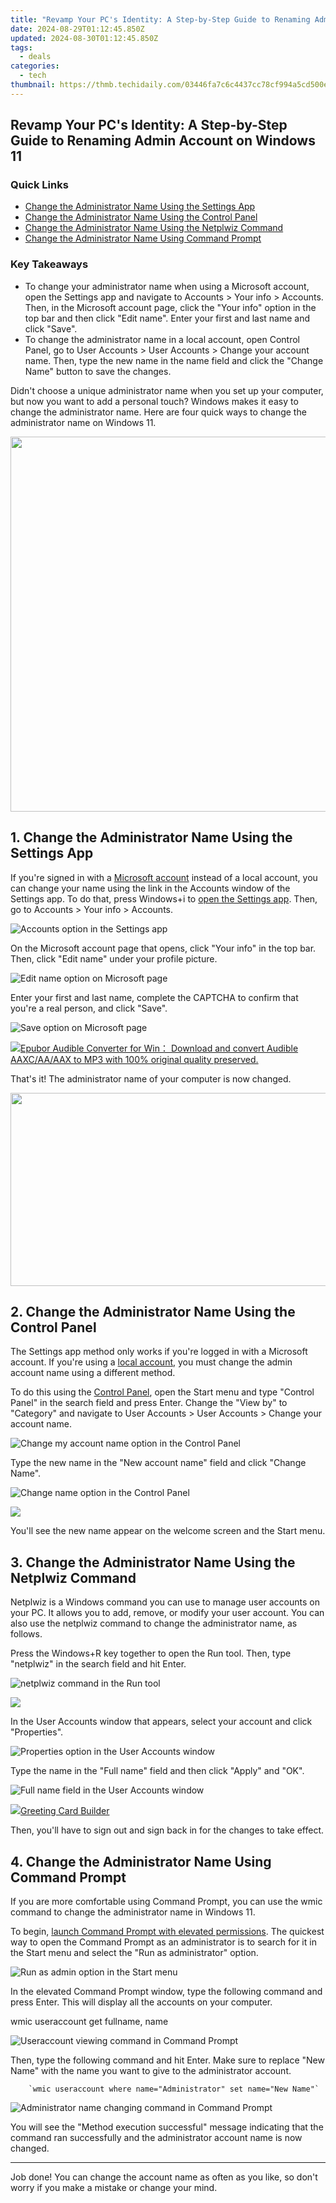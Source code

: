 ```yaml
---
title: "Revamp Your PC's Identity: A Step-by-Step Guide to Renaming Admin Account on Windows 11"
date: 2024-08-29T01:12:45.850Z
updated: 2024-08-30T01:12:45.850Z
tags:
  - deals
categories:
  - tech
thumbnail: https://thmb.techidaily.com/03446fa7c6c4437cc78cf994a5cd500e9e19b7398656e9b5a14acb95e0d9c21d.jpg
---
```


## Revamp Your PC's Identity: A Step-by-Step Guide to Renaming Admin Account on Windows 11

### Quick Links

* [Change the Administrator Name Using the Settings App](https://visual-screen-recording.techidaily.com/new-2024-approved-comparing-recording-quality-the-pros-and-cons-of-30fps-and-60fps/)
* [Change the Administrator Name Using the Control Panel](https://extra-support.techidaily.com/updated-inside-the-world-class-editor-a-complete-guide-to-vivacuts-offerings/)
* [Change the Administrator Name Using the Netplwiz Command](https://android-unlock.techidaily.com/6-proven-ways-to-unlock-lenovo-thinkphone-phone-when-you-forget-the-password-by-drfone-android/)
* [Change the Administrator Name Using Command Prompt](https://extra-support.techidaily.com/new-premium-selection-of-budget-friendly-4k-projectors/)

### Key Takeaways

* To change your administrator name when using a Microsoft account, open the Settings app and navigate to Accounts > Your info > Accounts. Then, in the Microsoft account page, click the "Your info" option in the top bar and then click "Edit name". Enter your first and last name and click "Save".
* To change the administrator name in a local account, open Control Panel, go to User Accounts > User Accounts > Change your account name. Then, type the new name in the name field and click the "Change Name" button to save the changes.

 Didn't choose a unique administrator name when you set up your computer, but now you want to add a personal touch? Windows makes it easy to change the administrator name. Here are four quick ways to change the administrator name on Windows 11.

<!-- affiliate ads begin -->
<a href="https://appsumo.8odi.net/c/5597632/2075471/7443" target="_top" id="2075471"><img src="//a.impactradius-go.com/display-ad/7443-2075471" border="0" alt="" width="1200" height="600"/></a><img height="0" width="0" src="https://appsumo.8odi.net/i/5597632/2075471/7443" style="position:absolute;visibility:hidden;" border="0" />
<!-- affiliate ads end -->
##  1\. Change the Administrator Name Using the Settings App

 If you're signed in with a [Microsoft account](https://sim-unlock.techidaily.com/in-2024-sim-unlock-vivo-y17s-phones-without-code-2-ways-to-remove-android-sim-lock-by-drfone-android/) instead of a local account, you can change your name using the link in the Accounts window of the Settings app. To do that, press Windows+i to [open the Settings app](https://facebook-video-footage.techidaily.com/updated-2024-approved-5-easy-ways-to-multiply-your-youtube-follower-base/). Then, go to Accounts > Your info > Accounts.

![Accounts option in the Settings app](https://static1.howtogeekimages.com/wordpress/wp-content/uploads/2023/10/accounts-option.jpg) 

 On the Microsoft account page that opens, click "Your info" in the top bar. Then, click "Edit name" under your profile picture.

![Edit name option on Microsoft page](https://static1.howtogeekimages.com/wordpress/wp-content/uploads/2023/10/edit-name-option.jpg) 

 Enter your first and last name, complete the CAPTCHA to confirm that you're a real person, and click "Save".

![Save option on Microsoft page](https://static1.howtogeekimages.com/wordpress/wp-content/uploads/2023/10/save-option-1.jpg) 

<!-- affiliate ads begin -->
<a href="https://secure.2checkout.com/order/checkout.php?PRODS=4708689&QTY=1&AFFILIATE=108875&CART=1"><img src="https://www.epubor.com/images/uppic/audible-converter-interface.png" border="0">Epubor Audible Converter for Win： Download and convert Audible AAXC/AA/AAX to MP3 with 100% original quality preserved.</a>
<!-- affiliate ads end -->
 That's it! The administrator name of your computer is now changed.

<!-- affiliate ads begin -->
<a href="https://martinic.evyy.net/c/5597632/1422856/4482" target="_top" id="1422856"><img src="//a.impactradius-go.com/display-ad/4482-1422856" border="0" alt="" width="580" height="309"/></a>
<!-- affiliate ads end -->
##  2\. Change the Administrator Name Using the Control Panel

 The Settings app method only works if you're logged in with a Microsoft account. If you're using a [local account](https://tech-recovery.techidaily.com/protect-your-system-with-these-15-free-instant-boot-antivirus-tools/), you must change the admin account name using a different method.

 To do this using the [Control Panel](https://screen-sharing-recording.techidaily.com/new-in-2024-facetime-call-recording-securing-your-conversations/), open the Start menu and type "Control Panel" in the search field and press Enter. Change the "View by" to "Category" and navigate to User Accounts > User Accounts > Change your account name.

![Change my account name option in the Control Panel](https://static1.howtogeekimages.com/wordpress/wp-content/uploads/2023/10/change-my-account-name.jpg) 

 Type the new name in the "New account name" field and click "Change Name".

![Change name option in the Control Panel](https://static1.howtogeekimages.com/wordpress/wp-content/uploads/2023/10/change-name-option.jpg) 

<!-- affiliate ads begin -->
<a href="https://store.massmailsoftware.com/order/checkout.php?PRODS=1047974&QTY=1&AFFILIATE=108875&CART=1"><img src="https://secure.avangate.com/images/merchant/dc87c13749315c7217cdc4ac692e704c/banera_for_partners-04_%281%29.jpg" border="0"></a>
<!-- affiliate ads end -->
 You'll see the new name appear on the welcome screen and the Start menu.

##  3\. Change the Administrator Name Using the Netplwiz Command

 Netplwiz is a Windows command you can use to manage user accounts on your PC. It allows you to add, remove, or modify your user account. You can also use the netplwiz command to change the administrator name, as follows.

 Press the Windows+R key together to open the Run tool. Then, type "netplwiz" in the search field and hit Enter.

![netplwiz command in the Run tool](https://static1.howtogeekimages.com/wordpress/wp-content/uploads/2023/10/netplwiz-command.jpg) 

<!-- affiliate ads begin -->
<a href="https://secure.2checkout.com/order/checkout.php?PRODS=33729450&QTY=1&AFFILIATE=108875&CART=1"><img src="https://secure.avangate.com/images/merchant/7f687767ccf20fcea1c9dc4a5adc2326/Digisigner_banner_728_x_90_color_version.png" border="0"></a>
<!-- affiliate ads end -->
 In the User Accounts window that appears, select your account and click "Properties".

![Properties option in the User Accounts window](https://static1.howtogeekimages.com/wordpress/wp-content/uploads/2023/10/properties-option-1.jpg) 

<!-- affiliate ads begin -->

<!-- affiliate ads end -->
 Type the name in the "Full name" field and then click "Apply" and "OK".

![Full name field in the User Accounts window](https://static1.howtogeekimages.com/wordpress/wp-content/uploads/2023/10/full-name-field-1.jpg) 

<!-- affiliate ads begin -->
<a href="https://secure.2checkout.com/order/checkout.php?PRODS=2067133&QTY=1&AFFILIATE=108875&CART=1"><img src="https://www.pearlmountainsoft.com/n_img/product/gcb/banScrn.jpg" border="0">Greeting Card Builder</a>
<!-- affiliate ads end -->
 Then, you'll have to sign out and sign back in for the changes to take effect.

##  4\. Change the Administrator Name Using Command Prompt

 If you are more comfortable using Command Prompt, you can use the wmic command to change the administrator name in Windows 11.

 To begin, [launch Command Prompt with elevated permissions](https://screen-mirror.techidaily.com/how-to-screen-mirroring-xiaomi-14-ultra-drfone-by-drfone-android/). The quickest way to open the Command Prompt as an administrator is to search for it in the Start menu and select the "Run as administrator" option.

![Run as admin option in the Start menu](https://static1.howtogeekimages.com/wordpress/wp-content/uploads/2023/10/run-as-admin-option-1.jpg) 

 In the elevated Command Prompt window, type the following command and press Enter. This will display all the accounts on your computer.

wmic useraccount get fullname, name

![Useraccount viewing command in Command Prompt](https://static1.howtogeekimages.com/wordpress/wp-content/uploads/2023/10/useraccount-viewing-command.jpg) 

 Then, type the following command and hit Enter. Make sure to replace "New Name" with the name you want to give to the administrator account.

        `wmic useraccount where name="Administrator" set name="New Name"`
    
![Administrator name changing command in Command Prompt](https://static1.howtogeekimages.com/wordpress/wp-content/uploads/2023/10/administrator-name-changing-command.jpg) 

 You will see the "Method execution successful" message indicating that the command ran successfully and the administrator account name is now changed.

---

 Job done! You can change the account name as often as you like, so don't worry if you make a mistake or change your mind.

<ins class="adsbygoogle"
     style="display:block"
     data-ad-format="autorelaxed"
     data-ad-client="ca-pub-7571918770474297"
     data-ad-slot="1223367746"></ins>



<ins class="adsbygoogle"
     style="display:block"
     data-ad-client="ca-pub-7571918770474297"
     data-ad-slot="8358498916"
     data-ad-format="auto"
     data-full-width-responsive="true"></ins>


